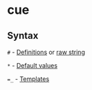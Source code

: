 # cue

## Syntax

`#` - [Definitions](https://cuelang.org/docs/tutorials/tour/intro/schema/) or [raw string](https://cuelang.org/docs/tutorials/tour/types/stringraw/)

`*` - [Default values](https://cuelang.org/docs/tutorials/tour/types/defaults/)

`=_` - [Templates](https://cuelang.org/docs/tutorials/tour/types/templates/)
